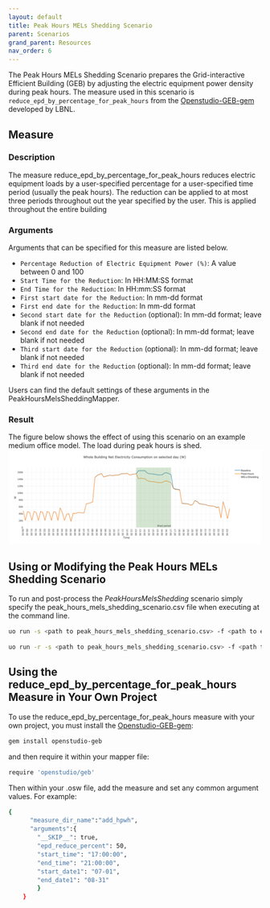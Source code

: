 ```yaml
---
layout: default
title: Peak Hours MELs Shedding Scenario
parent: Scenarios
grand_parent: Resources
nav_order: 6
---
```


The Peak Hours MELs Shedding Scenario prepares the Grid-interactive Efficient Building (GEB) by adjusting the electric equipment power density during peak hours.
The measure used in this scenario is `reduce_epd_by_percentage_for_peak_hours` from the [Openstudio-GEB-gem](https://github.com/LBNL-ETA/Openstudio-GEB-gem) developed by LBNL.


## Measure
### Description
The measure reduce_epd_by_percentage_for_peak_hours reduces electric equipment loads by a user-specified percentage for a user-specified time period (usually the peak hours). The reduction can be applied to at most three periods throughout out the year specified by the user. This is applied throughout the entire building

### Arguments
Arguments that can be specified for this measure are listed below.

- `Percentage Reduction of Electric Equipment Power (%)`: A value between 0 and 100
- `Start Time for the Reduction`: In HH:MM:SS format
- `End Time for the Reduction`: In HH:mm:SS format
- `First start date for the Reduction`: In mm-dd format
- `First end date for the Reduction`: In mm-dd format
- `Second start date for the Reduction` (optional): In mm-dd format; leave blank if not needed
- `Second end date for the Reduction` (optional): In mm-dd format; leave blank if not needed
- `Third start date for the Reduction` (optional): In mm-dd format; leave blank if not needed
- `Third end date for the Reduction` (optional): In mm-dd format; leave blank if not needed  

Users can find the default settings of these arguments in the PeakHoursMelsSheddingMapper.

### Result
The figure below shows the effect of using this scenario on an example medium office model. The load during peak hours is shed.
![](../../doc_files/geb_mels.png)

## Using or Modifying the Peak Hours MELs Shedding Scenario

To run and post-process the *PeakHoursMelsShedding* scenario simply specify the peak_hours_mels_shedding_scenario.csv file when executing at the command line. 

```bash
uo run -s <path to peak_hours_mels_shedding_scenario.csv> -f <path to example_project.json>
```

```bash
uo run -r -s <path to peak_hours_mels_shedding_scenario.csv> -f <path to example_project.json>
```


## Using the reduce_epd_by_percentage_for_peak_hours Measure in Your Own Project

To use the reduce_epd_by_percentage_for_peak_hours measure with your own project, you must install the [Openstudio-GEB-gem](https://github.com/LBNL-ETA/Openstudio-GEB-gem):

```bash
gem install openstudio-geb
```

and then require it within your mapper file:

```bash
require 'openstudio/geb'
```

Then within your .osw file, add the measure and set any common argument values. For example:

```bash
{
      "measure_dir_name":"add_hpwh",
      "arguments":{
        "__SKIP__": true,
        "epd_reduce_percent": 50,
        "start_time": "17:00:00",
        "end_time": "21:00:00",
        "start_date1": "07-01",
        "end_date1": "08-31"
        }
    }
```